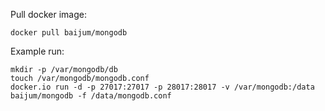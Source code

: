 
Pull docker image:
```
docker pull baijum/mongodb
```

Example run:

```
mkdir -p /var/mongodb/db
touch /var/mongodb/mongodb.conf
docker.io run -d -p 27017:27017 -p 28017:28017 -v /var/mongodb:/data baijum/mongodb -f /data/mongodb.conf
```
